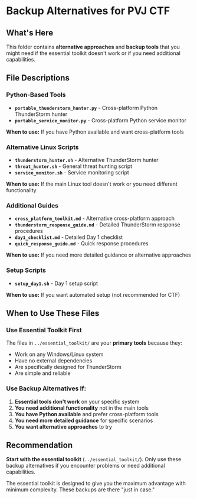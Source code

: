 # Backup Alternatives for PVJ CTF

## What's Here
This folder contains **alternative approaches** and **backup tools** that you might need if the essential toolkit doesn't work or if you need additional capabilities.

## File Descriptions

### Python-Based Tools
- **`portable_thunderstorm_hunter.py`** - Cross-platform Python ThunderStorm hunter
- **`portable_service_monitor.py`** - Cross-platform Python service monitor

**When to use:** If you have Python available and want cross-platform tools

### Alternative Linux Scripts
- **`thunderstorm_hunter.sh`** - Alternative ThunderStorm hunter
- **`threat_hunter.sh`** - General threat hunting script
- **`service_monitor.sh`** - Service monitoring script

**When to use:** If the main Linux tool doesn't work or you need different functionality

### Additional Guides
- **`cross_platform_toolkit.md`** - Alternative cross-platform approach
- **`thunderstorm_response_guide.md`** - Detailed ThunderStorm response procedures
- **`day1_checklist.md`** - Detailed Day 1 checklist
- **`quick_response_guide.md`** - Quick response procedures

**When to use:** If you need more detailed guidance or alternative approaches

### Setup Scripts
- **`setup_day1.sh`** - Day 1 setup script

**When to use:** If you want automated setup (not recommended for CTF)

## When to Use These Files

### Use Essential Toolkit First
The files in `../essential_toolkit/` are your **primary tools** because they:
- Work on any Windows/Linux system
- Have no external dependencies
- Are specifically designed for ThunderStorm
- Are simple and reliable

### Use Backup Alternatives If:
1. **Essential tools don't work** on your specific system
2. **You need additional functionality** not in the main tools
3. **You have Python available** and prefer cross-platform tools
4. **You need more detailed guidance** for specific scenarios
5. **You want alternative approaches** to try

## Recommendation
**Start with the essential toolkit** (`../essential_toolkit/`). Only use these backup alternatives if you encounter problems or need additional capabilities.

The essential toolkit is designed to give you the maximum advantage with minimum complexity. These backups are there "just in case." 